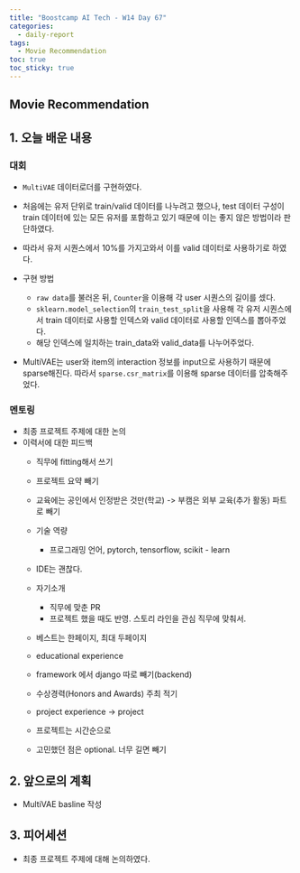 ```yaml
---
title: "Boostcamp AI Tech - W14 Day 67"
categories:
  - daily-report
tags:
  - Movie Recommendation
toc: true
toc_sticky: true
---
```


## Movie Recommendation

## 1. 오늘 배운 내용

### 대회
- `MultiVAE` 데이터로더를 구현하였다.
- 처음에는 유저 단위로 train/valid 데이터를 나누려고 했으나, test 데이터 구성이 train 데이터에 있는 모든 유저를 포함하고 있기 때문에 이는 좋지 않은 방법이라 판단하였다.
- 따라서 유저 시퀀스에서 10%를 가지고와서 이를 valid 데이터로 사용하기로 하였다.

- 구현 방법
  - `raw data`를 불러온 뒤, `Counter`을 이용해 각 user 시퀀스의 길이를 셌다.
  - `sklearn.model_selection`의 `train_test_split`을 사용해 각 유저 시퀀스에서 train 데이터로 사용할 인덱스와 valid 데이터로 사용할 인덱스를 뽑아주었다.
  - 해당 인덱스에 일치하는 train_data와 valid_data를 나누어주었다.

- MultiVAE는 user와 item의 interaction 정보를 input으로 사용하기 때문에 sparse해진다. 따라서 `sparse.csr_matrix`를 이용해 sparse 데이터를 압축해주었다.

### 멘토링
- 최종 프로젝트 주제에 대한 논의
- 이력서에 대한 피드백
  - 직무에 fitting해서 쓰기
  - 프로젝트 요약 빼기
  - 교육에는 공인에서 인정받은 것만(학교) -> 부캠은 외부 교육(추가 활동) 파트로 빼기

  - 기술 역량
    - 프로그래밍 언어, pytorch, tensorflow, scikit - learn
  - IDE는 괜찮다.
 
  - 자기소개
    - 직무에 맞춘 PR
    - 프로젝트 했을 때도 반영. 스토리 라인을 관심 직무에 맞춰서.
 
  - 베스트는 한페이지, 최대 두페이지
 
  - educational experience
 
  - framework 에서 django 따로 빼기(backend)
 
  - 수상경력(Honors and Awards) 주최 적기
 
  - project experience -> project
  - 프로젝트는 시간순으로
  - 고민했던 점은 optional. 너무 길면 빼기
 


## 2. 앞으로의 계획
- MultiVAE basline 작성



## 3. 피어세션
- 최종 프로젝트 주제에 대해 논의하였다.